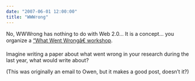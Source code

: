 ```yaml
---
date: "2007-06-01 12:00:00"
title: "WWWrong"
---
```




No, WWWrong has nothing to do with Web 2.0&hellip; It is a concept&hellip; you organize a [&ldquo;What Went Wrongâ€ workshop](https://augmenthuman.wordpress.com/).

Imagine writing a paper about what went wrong in your research during the last year, what would write about?

(This was originally an email to Owen, but it makes a good post, doesn&rsquo;t it?)

